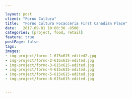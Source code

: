 ```yaml
---

layout: post
client: "Forno Cultura"
title:  "Forno Cultura Focacceria First Canadian Place"
date:   2017-09-01 10:00:30 -0500
categories: [project, food, retail]
feature: true
postPage: false
tags:
images: 
- img-project/forno-1-615x615-edited2.jpg
- img-project/forno-2-615x615-edited.jpg
- img-project/forno-3-615x615-edited.jpg
- img-project/forno-4-615x615-edited.jpg
- img-project/forno-5-615x615-edited.jpg
- img-project/forno-6-615x615-edited.jpg


---
```



